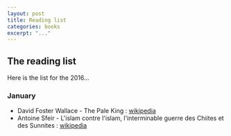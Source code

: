 ```yaml
---
layout: post
title: Reading list
categories: books
excerpt: "..."
---
```


## The reading list

Here is the list for the 2016&#46;&#46;&#46;

### January

- David Foster Wallace - The Pale King : [wikipedia](https://en.wikipedia.org/wiki/The_Pale_King)
- Antoine Sfeir - L'islam contre l'islam, l'interminable guerre des Chiites et des Sunnites : [wikipedia](https://en.wikipedia.org/wiki/Antoine_Sfeir)
